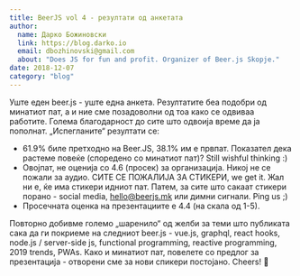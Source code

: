 ```yaml
---
title: BeerJS vol 4 - резултати од анкетата
author: 
  name: Дарко Божиновски
  link: https://blog.darko.io
  email: dbozhinovski@gmail.com
  about: "Does JS for fun and profit. Organizer of Beer.js Skopje."
date: 2018-12-07
category: "blog"
---
```


Уште еден beer.js - уште една анкета. Резултатите беа подобри од минатиот пат, а и ние сме позадоволни од тоа како се одвиваа работите. Голема благодарност 
до сите што одвоија време да ја пополнат. „Испегланите“ резултати се:

* 61.9% биле претходно на Beer.JS, 38.1% им е првпат. Показател дека растеме повеќе (споредено со минатиот пат)? Still wishful thinking :)
* Овојпат, не оценија со 4.6 (просек) за организација. Никој не се пожали за аудио. СИТЕ СЕ ПОЖАЛИЈА ЗА СТИКЕРИ, we get it. Жал ни е, ќе има стикери идниот пат. Патем, за сите што сакаат стикери порано - social media, hello@beerjs.mk или димни сигнали. Ping us ;) 
* Просечната оценка на презентациите е 4.4 (на скала од 1-5).

Повторно добивме големо „шаренило“ од желби за теми што публиката сака да ги покриеме на следниот beer.js - vue.js, graphql, react hooks, node.js / server-side js, functional programming, reactive programming, 2019 trends, PWAs. Како и минатиот пат, повелете со предлог за презентација - отворени сме за нови спикери постојано. Cheers! 🍺